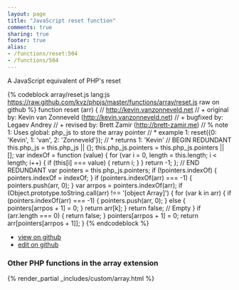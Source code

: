 ```yaml
---
layout: page
title: "JavaScript reset function"
comments: true
sharing: true
footer: true
alias:
- /functions/reset:504
- /functions/504
---
```

<!-- Generated by Rakefile:build -->
A JavaScript equivalent of PHP's reset

{% codeblock array/reset.js lang:js https://raw.github.com/kvz/phpjs/master/functions/array/reset.js raw on github %}
function reset (arr) {
    // http://kevin.vanzonneveld.net
    // +   original by: Kevin van Zonneveld (http://kevin.vanzonneveld.net)
    // +   bugfixed by: Legaev Andrey
    // +    revised by: Brett Zamir (http://brett-zamir.me)
    // %        note 1: Uses global: php_js to store the array pointer
    // *     example 1: reset({0: 'Kevin', 1: 'van', 2: 'Zonneveld'});
    // *     returns 1: 'Kevin' 
    // BEGIN REDUNDANT
    this.php_js = this.php_js || {};
    this.php_js.pointers = this.php_js.pointers || [];
    var indexOf = function (value) {
        for (var i = 0, length = this.length; i < length; i++) {
            if (this[i] === value) {
                return i;
            }
        }
        return -1;
    };
    // END REDUNDANT
    var pointers = this.php_js.pointers;
    if (!pointers.indexOf) {
        pointers.indexOf = indexOf;
    }
    if (pointers.indexOf(arr) === -1) {
        pointers.push(arr, 0);
    }
    var arrpos = pointers.indexOf(arr);
    if (Object.prototype.toString.call(arr) !== '[object Array]') {
        for (var k in arr) {
            if (pointers.indexOf(arr) === -1) {
                pointers.push(arr, 0);
            } else {
                pointers[arrpos + 1] = 0;
            }
            return arr[k];
        }
        return false; // Empty
    }
    if (arr.length === 0) {
        return false;
    }
    pointers[arrpos + 1] = 0;
    return arr[pointers[arrpos + 1]];
}
{% endcodeblock %}

 - [view on github](https://github.com/kvz/phpjs/blob/master/functions/array/reset.js)
 - [edit on github](https://github.com/kvz/phpjs/edit/master/functions/array/reset.js)

### Other PHP functions in the array extension
{% render_partial _includes/custom/array.html %}
